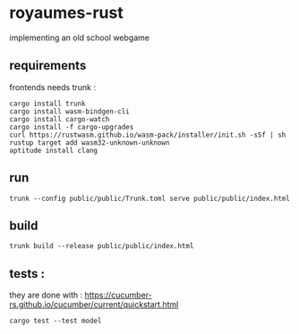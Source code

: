 # royaumes-rust
implementing an old school webgame

## requirements

frontends needs trunk :

```shell
cargo install trunk
cargo install wasm-bindgen-cli
cargo install cargo-watch
cargo install -f cargo-upgrades
curl https://rustwasm.github.io/wasm-pack/installer/init.sh -sSf | sh
rustup target add wasm32-unknown-unknown
aptitude install clang
```

## run

```shell
trunk --config public/public/Trunk.toml serve public/public/index.html

```

## build

```shell
trunk build --release public/public/index.html
```

## tests :

they are done with : https://cucumber-rs.github.io/cucumber/current/quickstart.html
```
cargo test --test model
```
